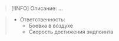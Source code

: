 > [!INFO] Описание:
> ...

> - Ответственность:
> 	- Боевка в воздухе
> 	- Скорость достижения эндпоинта

